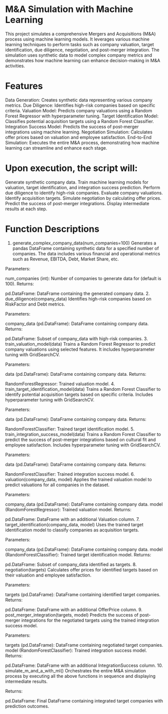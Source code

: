 # M&A Simulation with Machine Learning

This project simulates a comprehensive Mergers and Acquisitions (M&A) process using machine learning models. It leverages various machine learning techniques to perform tasks such as company valuation, target identification, due diligence, negotiation, and post-merger integration. The simulation uses synthetic data to model complex company metrics and demonstrates how machine learning can enhance decision-making in M&A activities.

# Features
Data Generation: Creates synthetic data representing various company metrics.
Due Diligence: Identifies high-risk companies based on specific criteria.
Valuation Model: Predicts company valuations using a Random Forest Regressor with hyperparameter tuning.
Target Identification Model: Classifies potential acquisition targets using a Random Forest Classifier.
Integration Success Model: Predicts the success of post-merger integrations using machine learning.
Negotiation Simulation: Calculates offer prices based on valuation and employee satisfaction.
End-to-End Simulation: Executes the entire M&A process, demonstrating how machine learning can streamline and enhance each stage.

# Upon execution, the script will:

Generate synthetic company data.
Train machine learning models for valuation, target identification, and integration success prediction.
Perform due diligence to identify high-risk companies.
Evaluate company valuations.
Identify acquisition targets.
Simulate negotiation by calculating offer prices.
Predict the success of post-merger integrations.
Display intermediate results at each step.

# Function Descriptions
1. generate_complex_company_data(num_companies=100)
Generates a pandas DataFrame containing synthetic data for a specified number of companies. The data includes various financial and operational metrics such as Revenue, EBITDA, Debt, Market Share, etc.

Parameters:

num_companies (int): Number of companies to generate data for (default is 100).
Returns:

pd.DataFrame: DataFrame containing the generated company data.
2. due_diligence(company_data)
Identifies high-risk companies based on RiskFactor and Debt metrics.

Parameters:

company_data (pd.DataFrame): DataFrame containing company data.
Returns:

pd.DataFrame: Subset of company_data with high-risk companies.
3. train_valuation_model(data)
Trains a Random Forest Regressor to predict company valuations using selected features. It includes hyperparameter tuning with GridSearchCV.

Parameters:

data (pd.DataFrame): DataFrame containing company data.
Returns:

RandomForestRegressor: Trained valuation model.
4. train_target_identification_model(data)
Trains a Random Forest Classifier to identify potential acquisition targets based on specific criteria. Includes hyperparameter tuning with GridSearchCV.

Parameters:

data (pd.DataFrame): DataFrame containing company data.
Returns:

RandomForestClassifier: Trained target identification model.
5. train_integration_success_model(data)
Trains a Random Forest Classifier to predict the success of post-merger integrations based on cultural fit and employee satisfaction. Includes hyperparameter tuning with GridSearchCV.

Parameters:

data (pd.DataFrame): DataFrame containing company data.
Returns:

RandomForestClassifier: Trained integration success model.
6. valuation(company_data, model)
Applies the trained valuation model to predict valuations for all companies in the dataset.

Parameters:

company_data (pd.DataFrame): DataFrame containing company data.
model (RandomForestRegressor): Trained valuation model.
Returns:

pd.DataFrame: DataFrame with an additional Valuation column.
7. target_identification(company_data, model)
Uses the trained target identification model to classify companies as acquisition targets.

Parameters:

company_data (pd.DataFrame): DataFrame containing company data.
model (RandomForestClassifier): Trained target identification model.
Returns:

pd.DataFrame: Subset of company_data identified as targets.
8. negotiation(targets)
Calculates offer prices for identified targets based on their valuation and employee satisfaction.

Parameters:

targets (pd.DataFrame): DataFrame containing identified target companies.
Returns:

pd.DataFrame: DataFrame with an additional OfferPrice column.
9. post_merger_integration(targets, model)
Predicts the success of post-merger integrations for the negotiated targets using the trained integration success model.

Parameters:

targets (pd.DataFrame): DataFrame containing negotiated target companies.
model (RandomForestClassifier): Trained integration success model.
Returns:

pd.DataFrame: DataFrame with an additional IntegrationSuccess column.
10. simulate_m_and_a_with_ml()
Orchestrates the entire M&A simulation process by executing all the above functions in sequence and displaying intermediate results.

Returns:

pd.DataFrame: Final DataFrame containing integrated target companies with prediction outcomes.

